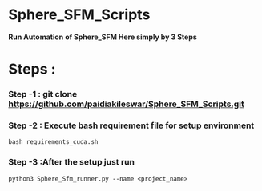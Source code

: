 # Sphere_SFM_Scripts
**Run Automation of Sphere_SFM Here simply by 3 Steps**

# Steps :

### Step -1 : git clone https://github.com/paidiakileswar/Sphere_SFM_Scripts.git
### Step -2 : Execute bash requirement file for setup environment
`
bash requirements_cuda.sh
`
### Step -3 :After the setup just run 
`
python3 Sphere_Sfm_runner.py --name <project_name>
`
